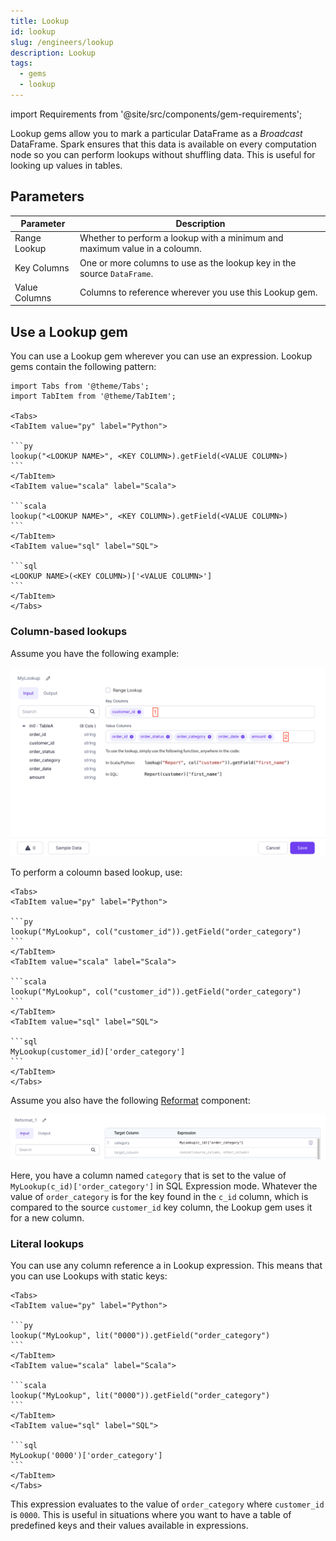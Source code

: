```yaml
---
title: Lookup
id: lookup
slug: /engineers/lookup
description: Lookup
tags:
  - gems
  - lookup
---
```


import Requirements from '@site/src/components/gem-requirements';

<Requirements
  python_package_name=""
  python_package_version=""
  scala_package_name=""
  scala_package_version=""
  scala_lib=""
  python_lib=""
  uc_single="14.3+"
  uc_shared="Not Supported"
  livy="3.0.1"
/>

Lookup gems allow you to mark a particular DataFrame as a _Broadcast_ DataFrame. Spark ensures that this data is available on every computation node so you can perform lookups without shuffling data. This is useful for looking up values in tables.

## Parameters

| Parameter     | Description                                                                |
| ------------- | -------------------------------------------------------------------------- |
| Range Lookup  | Whether to perform a lookup with a minimum and maximum value in a coloumn. |
| Key Columns   | One or more columns to use as the lookup key in the source `DataFrame`.    |
| Value Columns | Columns to reference wherever you use this Lookup gem.                     |

## Use a Lookup gem

You can use a Lookup gem wherever you can use an expression. Lookup gems contain the following pattern:

````mdx-code-block
import Tabs from '@theme/Tabs';
import TabItem from '@theme/TabItem';

<Tabs>
<TabItem value="py" label="Python">

```py
lookup("<LOOKUP NAME>", <KEY COLUMN>).getField(<VALUE COLUMN>)
```
</TabItem>
<TabItem value="scala" label="Scala">

```scala
lookup("<LOOKUP NAME>", <KEY COLUMN>).getField(<VALUE COLUMN>)
```
</TabItem>
<TabItem value="sql" label="SQL">

```sql
<LOOKUP NAME>(<KEY COLUMN>)['<VALUE COLUMN>']
```
</TabItem>
</Tabs>
````

### Column-based lookups

Assume you have the following example:

![Lookup UI](./img/lookup_ui.png)

To perform a coloumn based lookup, use:

````mdx-code-block
<Tabs>
<TabItem value="py" label="Python">

```py
lookup("MyLookup", col("customer_id")).getField("order_category")
```
</TabItem>
<TabItem value="scala" label="Scala">

```scala
lookup("MyLookup", col("customer_id")).getField("order_category")
```
</TabItem>
<TabItem value="sql" label="SQL">

```sql
MyLookup(customer_id)['order_category']
```
</TabItem>
</Tabs>
````

Assume you also have the following [Reformat](/engineers/reformat) component:

![Reformat example](./img/lookup_use.png)

Here, you have a column named `category` that is set to the value of `MyLookup(c_id)['order_category']` in SQL Expression mode. Whatever the value of `order_category` is for the key found in the `c_id` column, which is compared to the source `customer_id` key column, the Lookup gem uses it for a new column.

### Literal lookups

You can use any column reference a in Lookup expression. This means that you can use Lookups with static keys:

````mdx-code-block
<Tabs>
<TabItem value="py" label="Python">

```py
lookup("MyLookup", lit("0000")).getField("order_category")
```
</TabItem>
<TabItem value="scala" label="Scala">

```scala
lookup("MyLookup", lit("0000")).getField("order_category")
```
</TabItem>
<TabItem value="sql" label="SQL">

```sql
MyLookup('0000')['order_category']
```
</TabItem>
</Tabs>
````

This expression evaluates to the value of `order_category` where `customer_id` is `0000`. This is useful in situations where you want to have a table of predefined keys and their values available in expressions.
